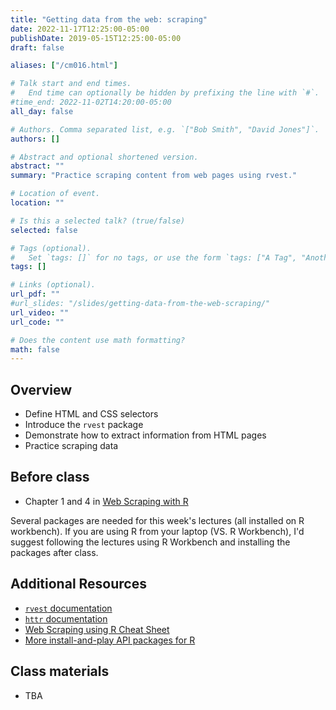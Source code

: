 ```yaml
---
title: "Getting data from the web: scraping"
date: 2022-11-17T12:25:00-05:00
publishDate: 2019-05-15T12:25:00-05:00
draft: false

aliases: ["/cm016.html"]

# Talk start and end times.
#   End time can optionally be hidden by prefixing the line with `#`.
#time_end: 2022-11-02T14:20:00-05:00
all_day: false

# Authors. Comma separated list, e.g. `["Bob Smith", "David Jones"]`.
authors: []

# Abstract and optional shortened version.
abstract: ""
summary: "Practice scraping content from web pages using rvest."

# Location of event.
location: ""

# Is this a selected talk? (true/false)
selected: false

# Tags (optional).
#   Set `tags: []` for no tags, or use the form `tags: ["A Tag", "Another Tag"]` for one or more tags.
tags: []

# Links (optional).
url_pdf: ""
#url_slides: "/slides/getting-data-from-the-web-scraping/"
url_video: ""
url_code: ""

# Does the content use math formatting?
math: false
---
```




## Overview

* Define HTML and CSS selectors
* Introduce the `rvest` package
* Demonstrate how to extract information from HTML pages
* Practice scraping data

## Before class

* Chapter 1 and 4 in [Web Scraping with R](https://steviep42.github.io/webscraping/book/)

Several packages are needed for this week's lectures (all installed on R workbench). If you are using R from your laptop (VS. R Workbench), I'd suggest following the lectures using R Workbench and installing the packages after class. 


## Additional Resources 

* [`rvest` documentation](https://rvest.tidyverse.org/articles/harvesting-the-web.html)
* [`httr` documentation](https://cran.r-project.org/web/packages/httr/)
* [Web Scraping using R Cheat Sheet](https://github.com/yusuzech/r-web-scraping-cheat-sheet/blob/master/README.md)
* [More install-and-play API packages for R](https://github.com/ropensci/webservices)


## Class materials

* TBA

<!--
* [Web scraping](/notes/web-scraping/)
* `rvest`
    * Load the library (`library(rvest)`)
    * `demo("tripadvisor")` - scraping a Trip Advisor page
    * `demo("united")` - how to scrape a web page which requires a login
    * [Scraping IMDB](https://blog.rstudio.org/2014/11/24/rvest-easy-web-scraping-with-r/)
-->
